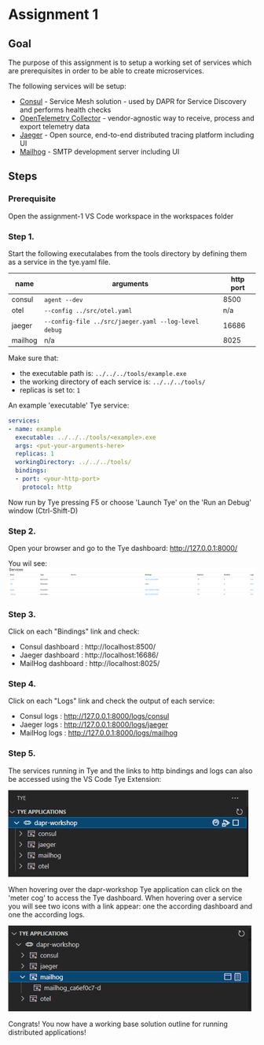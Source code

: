 # Assignment 1
## Goal
The purpose of this assignment is to setup a working set of services which are prerequisites in order to be able to create microservices. 

The following services will be setup:

- [Consul](https://www.consul.io/docs/intro) - Service Mesh solution - used by DAPR for Service Discovery and performs health checks
- [OpenTelemetry Collector](https://opentelemetry.io/docs/collector/) - vendor-agnostic way to receive, process and export telemetry data
- [Jaeger](https://www.jaegertracing.io/) - Open source, end-to-end distributed tracing platform including UI
- [Mailhog](https://github.com/mailhog/MailHog) -  SMTP development server including UI

## Steps

### Prerequisite

Open the assignment-1 VS Code workspace in the workspaces folder

### Step 1.
Start the following executalabes from the tools directory by defining them as a service in the tye.yaml file.

| name | arguments | http port |
|---|----|---|
|consul|```agent --dev```|8500|
|otel|```--config ../src/otel.yaml```|n/a|
|jaeger|```--config-file ../src/jaeger.yaml --log-level debug```|16686|
|mailhog|n/a|8025|

Make sure that:
- the executable path is: ```../../../tools/example.exe```
- the working directory of each service is: ```../../../tools/```
- replicas is set to: ```1```

An example 'executable' Tye service:

```yaml
services:
- name: example
  executable: ../../../tools/<example>.exe 
  args: <put-your-arguments-here>
  replicas: 1 
  workingDirectory: ../../../tools/
  bindings: 
  - port: <your-http-port>
    protocol: http
```

Now run by Tye pressing F5 or choose 'Launch Tye' on the 'Run an Debug' window (Ctrl-Shift-D)

### Step 2.
Open your browser and go to the Tye dashboard: http://127.0.0.1:8000/

You wil see:
![tye services](../docs/images/assignment1_tye_services.png)

### Step 3.
Click on each "Bindings" link and check:
- Consul dashboard : http://localhost:8500/
- Jaeger dashboard  : http://localhost:16686/
- MailHog dashboard : http://localhost:8025/

### Step 4.
Click on each "Logs" link and check the  output of each service:
- Consul logs : http://127.0.0.1:8000/logs/consul
- Jaeger logs : http://127.0.0.1:8000/logs/jaeger
- MailHog logs : http://127.0.0.1:8000/logs/mailhog

### Step 5.
The services running in Tye and the links to http bindings and logs can also be accessed using the VS Code Tye Extension:

![tye extension](../docs/images/assignment1_tye_extension.png)

When hovering over the dapr-workshop Tye application can click on the 'meter cog' to access the Tye dashboard. When hovering over a service you will see two icons with a link appear: one the according dashboard and one the according logs.

![tye extension](../docs/images/assignment1_tye_extension_browse.png)

Congrats! You now have a working base solution outline for running distributed applications!